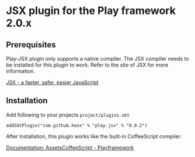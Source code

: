 # JSX plugin for the Play framework 2.0.x

## Prerequisites

Play-JSX plugin only supports a native compiler.
The JSX compiler needs to be installed for this plugin to work.
Refer to the site of JSX for more information.

[JSX - a faster, safer, easier JavaScript](http://jsx.github.com/ "JSX - a faster, safer, easier JavaScript")

## Installation

Add following to your projects `project/plugins.sbt`

    addSbtPlugin("com.github.hexx" % "play-jsx" % "0.0.2")

After Installation, this plugin works like the built-in CoffeeScript compiler.

[Documentation: AssetsCoffeeScript - Playframework](http://www.playframework.org/documentation/latest/AssetsCoffeeScript "Documentation: AssetsCoffeeScript - Playframework")
